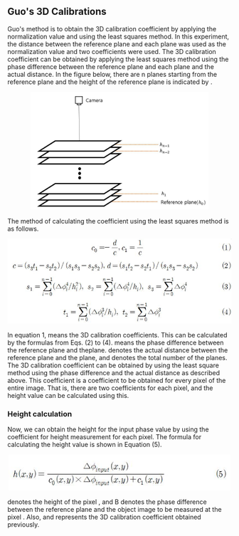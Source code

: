 Guo's 3D Calibrations  
---
Guo's method is to obtain the 3D calibration coefficient by applying the normalization value and using the least squares method. In this experiment, the distance between the reference plane and each plane was used as the normalization value and two coefficients were used. The 3D calibration coefficient can be obtained by applying the least squares method using the phase difference between the reference plane and each plane and the actual distance. In the figure below, there are n planes starting from the reference plane and the height of the reference plane is indicated by .  

<p align="center">
 <img src="System.jpg" alt="System.jpg" width = "400" display="block" margin="0 auto"  />
</p>


The method of calculating the coefficient using the least squares method is as follows.  
<p align="center">
 <img src="guo's equations.jpg" alt="equation1" width = "600" display="block" margin="0 auto"  />
</p>

In equation 1, means the 3D calibration coefficients. This can be calculated by the formulas from Eqs. (2) to (4). means the phase difference between the reference plane and theplane. denotes the actual distance between the reference plane and the plane, and  denotes the total number of the planes. The 3D calibration coefficient can be obtained by using the least square method using the phase difference and the actual distance as described above. This coefficient is a coefficient to be obtained for every pixel of the entire image. That is, there are two coefficients for each pixel, and the height value can be calculated using this.  

### Height calculation  
Now, we can obtain the height for the input phase value by using the coefficient for height measurement for each pixel. The formula for calculating the height value is shown in Equation (5).  

<p align="center">
 <img src="guo's equations2.jpg" alt="equation2" width = "500" display="block" margin="0 auto"  />
</p>

 denotes the height of the pixel , and B denotes the phase difference between the reference plane and the object image to be measured at the pixel . Also,  and represents the 3D calibration coefficient obtained previously.

